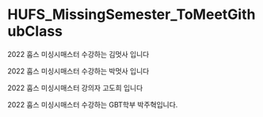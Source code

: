 # HUFS_MissingSemester_ToMeetGithubClass

2022 훕스 미싱시매스터 수강하는 김멋사 입니다

2022 훕스 미싱시매스터 수강하는 박멋사 입니다

2022 훕스 미싱시매스터 강의자 고도희 입니다


2022 훕스 미싱시매스터 수강하는 GBT학부 박주혁입니다.

